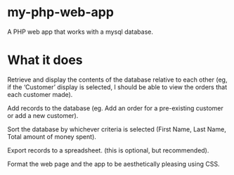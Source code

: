 my-php-web-app
==============

A PHP web app that works with a mysql database.

What it does
==============
Retrieve and display the contents of the database relative to each other (eg, if the ‘Customer’ display is selected, I should be able to view the orders that each customer made).

Add records to the database (eg. Add an order for a pre-existing customer or add a new customer).

Sort the database by whichever criteria is selected (First Name, Last Name, Total amount of money spent).

Export records to a spreadsheet. (this is optional, but recommended).

Format the web page and the app to be aesthetically pleasing using CSS.
